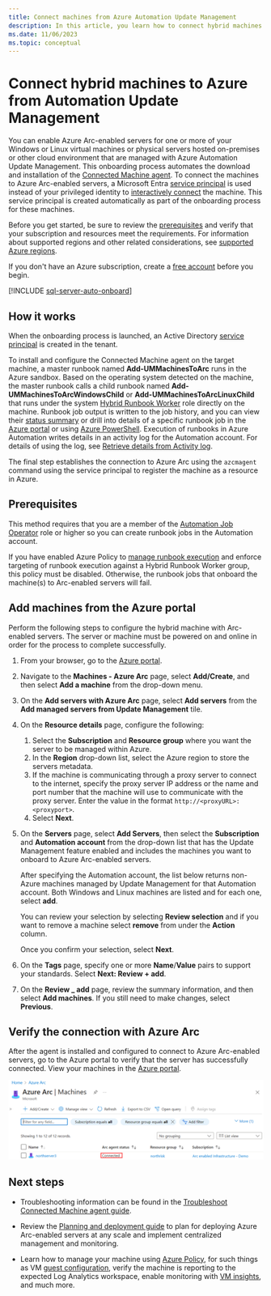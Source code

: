 ```yaml
---
title: Connect machines from Azure Automation Update Management
description: In this article, you learn how to connect hybrid machines to Azure Arc managed by Automation Update Management.
ms.date: 11/06/2023
ms.topic: conceptual
---
```


# Connect hybrid machines to Azure from Automation Update Management

You can enable Azure Arc-enabled servers for one or more of your Windows or Linux virtual machines or physical servers hosted on-premises or other cloud environment that are managed with Azure Automation Update Management. This onboarding process automates the download and installation of the [Connected Machine agent](agent-overview.md). To connect the machines to Azure Arc-enabled servers, a Microsoft Entra [service principal](../../active-directory/develop/app-objects-and-service-principals.md) is used instead of your privileged identity to [interactively connect](onboard-portal.md) the machine. This service principal is created automatically as part of the onboarding process for these machines.

Before you get started, be sure to review the [prerequisites](prerequisites.md) and verify that your subscription and resources meet the requirements. For information about supported regions and other related considerations, see [supported Azure regions](overview.md#supported-regions).

If you don't have an Azure subscription, create a [free account](https://azure.microsoft.com/free/?WT.mc_id=A261C142F) before you begin.

[!INCLUDE [sql-server-auto-onboard](includes/sql-server-auto-onboard.md)]

## How it works

When the onboarding process is launched, an Active Directory [service principal](../../active-directory/fundamentals/service-accounts-principal.md) is created in the tenant.

To install and configure the Connected Machine agent on the target machine, a master runbook named **Add-UMMachinesToArc** runs in the Azure sandbox. Based on the operating system detected on the machine, the master runbook calls a child runbook named **Add-UMMachinesToArcWindowsChild** or **Add-UMMachinesToArcLinuxChild** that runs under the system [Hybrid Runbook Worker](../../automation/automation-hybrid-runbook-worker.md) role directly on the machine. Runbook job output is written to the job history, and you can view their [status summary](../../automation/automation-runbook-execution.md#job-statuses) or drill into details of a specific runbook job in the [Azure portal](../../automation/manage-runbooks.md#view-statuses-in-the-azure-portal) or using [Azure PowerShell](../../automation/manage-runbooks.md#retrieve-job-statuses-using-powershell). Execution of runbooks in Azure Automation writes details in an activity log for the Automation account. For details of using the log, see [Retrieve details from Activity log](../../automation/manage-runbooks.md#retrieve-details-from-activity-log).

The final step establishes the connection to Azure Arc using the `azcmagent` command using the service principal to register the machine as a resource in Azure.

## Prerequisites

This method requires that you are a member of the [Automation Job Operator](../../automation/automation-role-based-access-control.md#automation-job-operator) role or higher so you can create runbook jobs in the Automation account.

If you have enabled Azure Policy to [manage runbook execution](../../automation/enforce-job-execution-hybrid-worker.md) and enforce targeting of runbook execution against a Hybrid Runbook Worker group, this policy must be disabled. Otherwise, the runbook jobs that onboard the machine(s) to Arc-enabled servers will fail.

## Add machines from the Azure portal

Perform the following steps to configure the hybrid machine with Arc-enabled servers. The server or machine must be powered on and online in order for the process to complete successfully.

1. From your browser, go to the [Azure portal](https://portal.azure.com).

1. Navigate to the **Machines - Azure Arc** page, select **Add/Create**, and then select **Add a machine** from the drop-down menu.

1. On the **Add servers with Azure Arc** page, select **Add servers** from the **Add managed servers from Update Management** tile.

1. On the **Resource details** page, configure the following:

    1. Select the **Subscription** and **Resource group** where you want the server to be managed within Azure.
    1. In the **Region** drop-down list, select the Azure region to store the servers metadata.
    1. If the machine is communicating through a proxy server to connect to the internet, specify the proxy server IP address or the name and port number that the machine will use to communicate with the proxy server. Enter the value in the format `http://<proxyURL>:<proxyport>`.
    1. Select **Next**.

1. On the **Servers** page, select **Add Servers**, then select the **Subscription** and **Automation account** from the drop-down list that has the Update Management feature enabled and includes the machines you want to onboard to Azure Arc-enabled servers.

   After specifying the Automation account, the list below returns non-Azure machines managed by Update Management for that Automation account. Both Windows and Linux machines are listed and for each one, select **add**.

   You can review your selection by selecting **Review selection** and if you want to remove a machine select **remove** from under the **Action** column.

   Once you confirm your selection, select **Next**.

1. On the **Tags** page, specify one or more **Name**/**Value** pairs to support your standards. Select **Next: Review + add**.

1. On the **Review _ add** page, review the summary information, and then select **Add machines**. If you still need to make changes, select **Previous**.

## Verify the connection with Azure Arc

After the agent is installed and configured to connect to Azure Arc-enabled servers, go to the Azure portal to verify that the server has successfully connected. View your machines in the [Azure portal](https://aka.ms/hybridmachineportal).

![A successful server connection](./media/onboard-portal/arc-for-servers-successful-onboard.png)

## Next steps

- Troubleshooting information can be found in the [Troubleshoot Connected Machine agent guide](troubleshoot-agent-onboard.md).

- Review the [Planning and deployment guide](plan-at-scale-deployment.md) to plan for deploying Azure Arc-enabled servers at any scale and implement centralized management and monitoring.

- Learn how to manage your machine using [Azure Policy](../../governance/policy/overview.md), for such things as VM [guest configuration](../../governance/machine-configuration/overview.md), verify the machine is reporting to the expected Log Analytics workspace, enable monitoring with [VM insights](/azure/azure-monitor/vm/vminsights-enable-policy), and much more.
